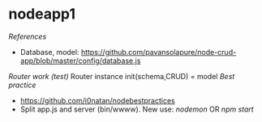 # nodeapp1

_References_
- Database, model: https://github.com/pavansolapure/node-crud-app/blob/master/config/database.js

_Router work (test)_
Router instance
    init(schema,CRUD) = model
_Best practice_
- https://github.com/i0natan/nodebestpractices
- Split app.js and server (bin/wwww).
New use: _nodemon_ OR _npm start_